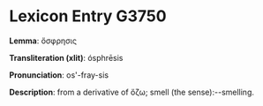 # Lexicon Entry G3750

**Lemma**: ὄσφρησις

**Transliteration (xlit)**: ósphrēsis

**Pronunciation**: os'-fray-sis

**Description**:
from a derivative of ὄζω; smell (the sense):--smelling.
